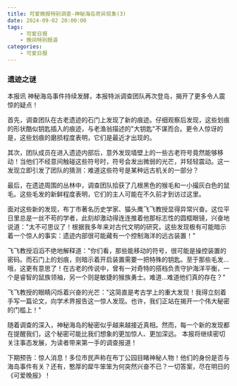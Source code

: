 ```yaml
---
title: 可爱晚报特别调查-神秘海岛奇异现象(3)
date: 2024-09-02 20:00:00
tags:
    - 可爱日报
    - 晚间特别报道
categories:
    - 可爱日报
---
```

### 遗迹之谜

本报讯 神秘海岛事件持续发酵，本报特派调查团队再次登岛，揭开了更多令人震惊的疑点！

首先，调查团队在古老遗迹的石门上发现了新的痕迹。仔细观察后发现，这些划痕的形状酷似钥匙插入的痕迹，与老渔翁描述的"大钥匙"不谋而合。更令人惊讶的是，这些划痕的磨损程度表明，它们是最近才出现的。

其次，团队成员在进入遗迹内部后，意外发现墙壁上的一些古老符号竟然能够移动！当他们不经意间触碰这些符号时，符号会发出微弱的光芒，并轻轻震动。这一发现立即引发了团队的猜测：难道这些符号是某种远古机关的一部分？

最后，在遗迹周围的丛林中，调查团队拾获了几根黑色的猴毛和一小撮灰白色的鼠毛。这些毛发的新鲜程度表明，它们的主人可能在不久前才到访过这里。

面对这些新的发现，布丁市著名历史学家、猫头鹰飞飞教授显得异常兴奋。这位平日里总是一丝不苟的学者，此刻却激动得连连推着他那标志性的圆框眼镜，兴奋地说道："太不可思议了！根据我多年来对古代文明的研究，这些发现极有可能暗示着一个惊人的事实：遗迹内部很可能藏有一个控制海洋的远古装置！"

飞飞教授滔滔不绝地解释道："你们看，那些能移动的符号，很可能是操控装置的密码。而石门上的划痕，则暗示着开启装置需要一把特殊的钥匙。至于那些毛发...哦，这更有意思了！在古老的传说中，曾有一对奇特的搭档负责守护海洋平衡，一个是睿智的鼠族领袖，另一个则是敏捷的猴族勇士。难道...难道他们真的存在？"

飞飞教授的眼睛闪烁着兴奋的光芒："这简直是考古学上的重大发现！我得立刻着手写一篇论文，向学术界报告这一惊人发现。也许，我们正站在揭开一个伟大秘密的门槛上！"

随着调查的深入，神秘海岛的秘密似乎越来越接近真相。然而，每一个新的发现都在提醒我们，这个秘密可能比我们想象的更加惊人、更加深远。 本报将继续密切关注事态发展，为读者带来第一手的调查报道！

下期预告：惊人消息！多位市民声称在布丁公园目睹神秘人物！他们的身份是否与海岛事件有关？还有，憨厚的犀牛笨笨为何突然兴奋不已？一切答案，尽在明日的《可爱晚报》！
